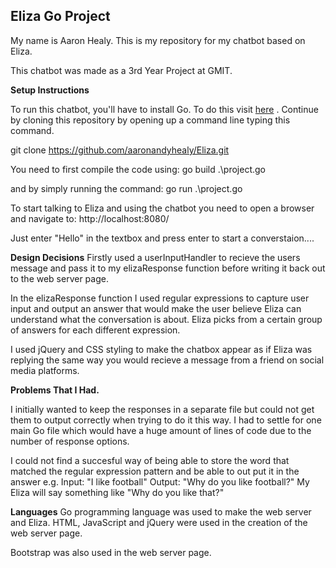 **Eliza Go Project**
--------------------

My name is Aaron Healy. This is my repository for my chatbot based on Eliza.

This chatbot was made as a 3rd Year Project at GMIT.

**Setup Instructions**

To run this chatbot, you'll have to install Go. To do this visit [here](https://golang.org/dl/) . Continue by cloning this repository by opening up a command line typing this command.

git clone https://github.com/aaronandyhealy/Eliza.git

You need to first compile the code using:
go build .\project.go

and  by simply running the command:
go run .\project.go

To start talking to Eliza and using the chatbot you need to open a browser and navigate to:
http://localhost:8080/

Just enter "Hello" in the textbox and press enter to start a converstaion....


**Design Decisions**
Firstly used a userInputHandler to recieve the users message and pass it to my elizaResponse function before writing it back out to the web server page.

In the elizaResponse function I used regular expressions to capture user input and output an answer that would make the user believe Eliza can understand what the conversation is about. Eliza picks from a certain group of answers for each different expression. 

I used jQuery and CSS styling to make the chatbox appear as if Eliza was replying the same way you would recieve a message from a friend on social media platforms. 

**Problems That I Had.**

I initially wanted to keep the responses in a separate file but could not get them to output correctly when trying to do it this way. I had to settle for one main Go file which would have a huge amount of lines of code due to the number of response options.

I could not find a succesful way of being able to store the word that matched the regular expression pattern and be able to out put it in the answer e.g. Input: "I like football"
								Output: "Why do you like football?"
My Eliza will say something like "Why do you like that?"


**Languages**
Go programming language was used to make the web server and Eliza. HTML, JavaScript and jQuery were used in the creation of the web server page.

Bootstrap was also used in the web server page.
